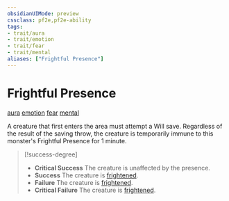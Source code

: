```yaml
---
obsidianUIMode: preview
cssclass: pf2e,pf2e-ability
tags:
- trait/aura
- trait/emotion
- trait/fear
- trait/mental
aliases: ["Frightful Presence"]
---
```

# Frightful Presence
[aura](Reference/Rules/Traits/aura.md "Aura Combat Trait")  [emotion](emotion.md "Emotion Effect Trait")  [fear](Reference/Rules/Traits/fear.md "Fear Effect Trait")  [mental](mental.md "Mental Effect Trait")  


A creature that first enters the area must attempt a Will save. Regardless of the result of the saving throw, the creature is temporarily immune to this monster's Frightful Presence for 1 minute.

> [!success-degree] 
> - **Critical Success** The creature is unaffected by the presence.
> - **Success** The creature is [frightened](conditions.md#Frightened).
> - **Failure** The creature is [frightened](conditions.md#Frightened).
> - **Critical Failure** The creature is [frightened](conditions.md#Frightened).